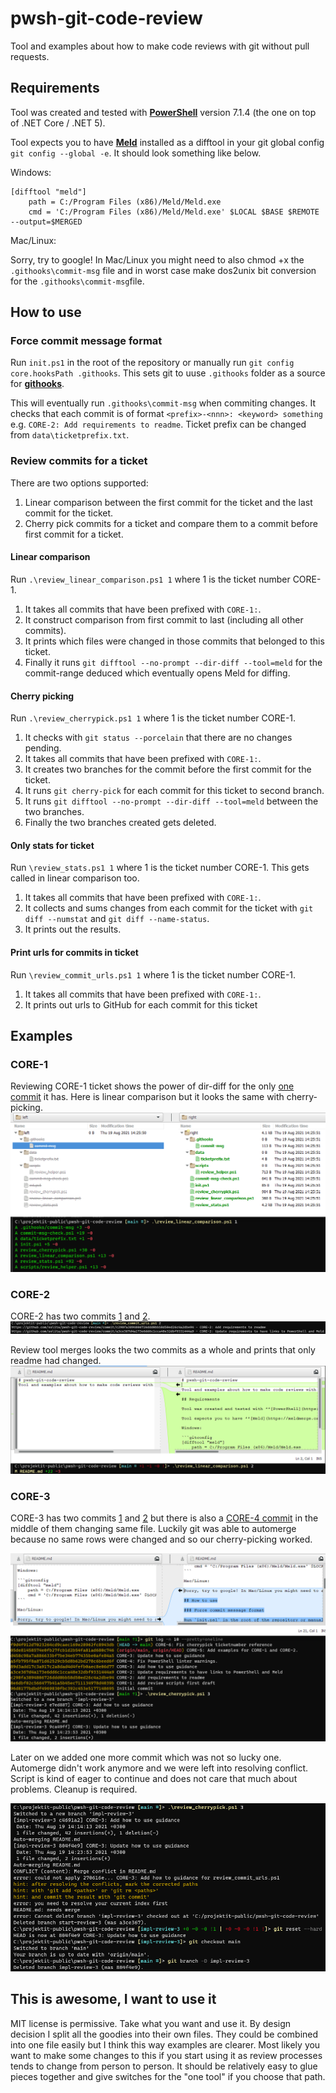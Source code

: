 # pwsh-git-code-review

Tool and examples about how to make code reviews with git without pull requests.

## Requirements

Tool was created and tested with **[PowerShell](https://aka.ms/powershell-release?tag=stable)** version 7.1.4 (the one on top of .NET Core / .NET 5).

Tool expects you to have **[Meld](https://meldmerge.org/)** installed as a difftool in your git global config `git config --global -e`. It should look something like below.

Windows:

```gitconfig
[difftool "meld"]
    path = C:/Program Files (x86)/Meld/Meld.exe
    cmd = 'C:/Program Files (x86)/Meld/Meld.exe' $LOCAL $BASE $REMOTE --output=$MERGED
```

Mac/Linux:

Sorry, try to google! In Mac/Linux you might need to also chmod +x the `.githooks\commit-msg` file and in worst case make dos2unix bit conversion for the `.githooks\commit-msg`file.

## How to use

### Force commit message format

Run `init.ps1` in the root of the repository or manually run `git config core.hooksPath .githooks`. This sets git to uuse `.githooks` folder as a source for **[githooks](https://git-scm.com/docs/githooks)**.

This will eventually run `.githooks\commit-msg` when commiting changes. It checks that each commit is of format `<prefix>-<nnn>: <keyword> something` e.g. `CORE-2: Add requirements to readme`. Ticket prefix can be changed from `data\ticketprefix.txt`.

### Review commits for a ticket

There are two options supported:

1. Linear comparison between the first commit for the ticket and the last commit for the ticket.
2. Cherry pick commits for a ticket and compare them to a commit before first commit for a ticket.

#### Linear comparison

Run `.\review_linear_comparison.ps1 1` where 1 is the ticket number CORE-1.

1. It takes all commits that have been prefixed with `CORE-1:`.
2. It construct comparison from first commit to last (including all other commits).
3. It prints which files were changed in those commits that belonged to this ticket.
4. Finally it runs `git difftool --no-prompt --dir-diff --tool=meld` for the commit-range deduced which eventually opens Meld for diffing.

#### Cherry picking

Run `.\review_cherrypick.ps1 1` where 1 is the ticket number CORE-1.

1. It checks with `git status --porcelain` that there are no changes pending.
2. It takes all commits that have been prefixed with `CORE-1:`.
3. It creates two branches for the commit before the first commit for the ticket.
4. It runs `git cherry-pick` for each commit for this ticket to second branch.
5. It runs `git difftool --no-prompt --dir-diff --tool=meld` between the two branches.
6. Finally the two branches created gets deleted.

#### Only stats for ticket

Run `\review_stats.ps1 1` where 1 is the ticket number CORE-1. This gets called in linear comparison too.

1. It takes all commits that have been prefixed with `CORE-1:`.
2. It collects and sums changes from each commit for the ticket with `git diff --numstat` and `git diff --name-status`.
3. It prints out the results.

#### Print urls for commits in ticket

Run `\review_commit_urls.ps1 1` where 1 is the ticket number CORE-1.

1. It takes all commits that have been prefixed with `CORE-1:`.
2. It prints out urls to GitHub for each commit for this ticket

## Examples

### CORE-1

Reviewing CORE-1 ticket shows the power of dir-diff for the only [one commit](https://github.com/solita/pwsh-git-code-review/commit/8e6dbf02c566477b41a5b45ec711134978d4039b) it has. Here is linear comparison but it looks the same with cherry-picking. ![CORE-1: Meld](/pics/core-1-meld.png)

### CORE-2

CORE-2 has two commits [1](https://github.com/solita/pwsh-git-code-review/commit/c298fa3894806726ddd0bb58d50ed26c4a2dbe94) and [2](https://github.com/solita/pwsh-git-code-review/commit/a3ce367d4a173e6dd6c1cca48e32dbf9331444a9). ![Commit urls](/pics/core-2-commit-urls.png)

Review tool merges looks the two commits as a whole and prints that only readme had changed. ![CORE-2: Meld](/pics/core-2-meld.png)

### CORE-3

CORE-3 has two commits [1](https://github.com/solita/pwsh-git-code-review/commit/89d3add17c3a917c2a8dad4d4fefb0aec8e06d77) and [2](https://github.com/solita/pwsh-git-code-review/commit/d458c98a7a886633bf7be34eb77435be0afe84a5) but there is also a [CORE-4 commit](https://github.com/solita/pwsh-git-code-review/commit/a5fb795f8a871d62529cb5d8b62bd278c6beed6f) in the middle of them changing same file. Luckily git was able to automerge because no same rows were changed and so our cherry-picking worked.

![CORE-3 cherry-pick and automerge](pics/core-3-cherrypick-automerge.png)

Later on we added one more commit which was not so lucky one. Automerge didn't work anymore and we were left into resolving conflict. Script is kind of eager to continue and does not care that much about problems. Cleanup is required.

![CORE-3 cherry-pick failed](pics/core-3-cherrypick-automerge-failed.png)

## This is awesome, I want to use it

MIT license is permissive. Take what you want and use it. By design decision I split all the goodies into their own files. They could be combined into one file easily but I think this way examples are clearer. Most likely you want to make some changes to this if you start using it as review processes tends to change from person to person. It should be relatively easy to glue pieces together and give switches for the "one tool" if you choose that path.

